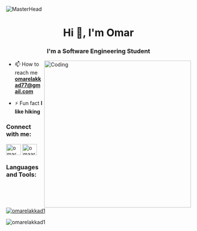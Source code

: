 ![MasterHead](https://user-images.githubusercontent.com/74038190/225813708-98b745f2-7d22-48cf-9150-083f1b00d6c9.gif)
<h1 align="center">Hi 👋, I'm Omar</h1>
<h3 align="center">I'm a Software Engineering Student</h3>
<img align="right" alt="Coding" width="400" src="https://64.media.tumblr.com/ba8c705edd2bed0a28d9458811155d69/tumblr_pap19zg4ae1w3zg6go1_500.gif">

- 📫 How to reach me **omarelakkad77@gmail.com**

- ⚡ Fun fact **I like hiking**

<h3 align="left">Connect with me:</h3>
<p align="left">
<a href="https://my.linkedin.com/in/omar-el-akkad-9226ba285?trk=people-guest_people_search-card" target="blank"><img align="center" src="https://raw.githubusercontent.com/rahuldkjain/github-profile-readme-generator/master/src/images/icons/Social/linked-in-alt.svg" alt="omar el-akkad" height="30" width="40" /></a>
<a href="https://instagram.com/omaar.e_" target="blank"><img align="center" src="https://raw.githubusercontent.com/rahuldkjain/github-profile-readme-generator/master/src/images/icons/Social/instagram.svg" alt="omaar.e_" height="30" width="40" /></a>

<h3 align="left">Languages and Tools:</h3>
<p align="left"> 
<a href="https://github.com/omarelakkad1/github-readme-stats" target="_blank"> <img src="https://github-readme-stats.vercel.app/api?username=omarelakkad1&show_icons=true&locale=en" alt="omarelakkad1" /> </a>
</p>

<p><img align="left" src="https://github-readme-streak-stats.herokuapp.com/?user=omarelakkad1&" alt="omarelakkad1" /></p>
